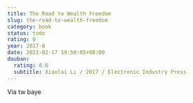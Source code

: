 ```yaml
---
title: The Road to Wealth Freedom
slug: the-road-to-wealth-freedom
category: book
status: todo
rating: 0
year: 2017-8
date: 2022-02-17 19:50:05+08:00
douban:
  rating: 8.6
  subtitle: Xiaolai Li / 2017 / Electronic Industry Press
---
```


Via tw baye

